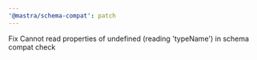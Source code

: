 ```yaml
---
'@mastra/schema-compat': patch
---
```


Fix Cannot read properties of undefined (reading 'typeName') in schema compat check
